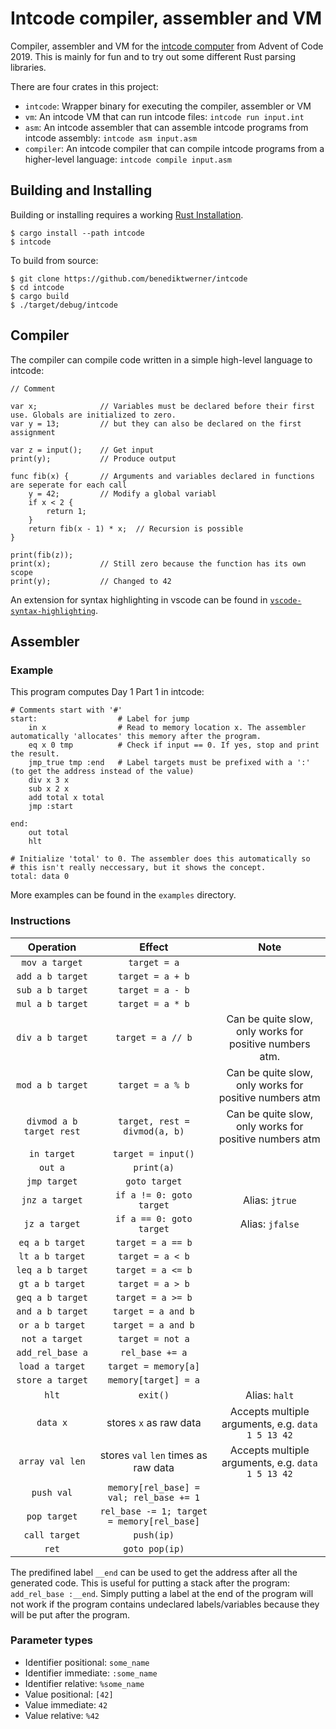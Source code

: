# Intcode compiler, assembler and VM

Compiler, assembler and VM for the [intcode computer](https://adventofcode.com/2019/day/9)
from Advent of Code 2019. This is mainly for fun and to try out some different Rust parsing
libraries.

There are four crates in this project:

- `intcode`: Wrapper binary for executing the compiler, assembler or VM
- `vm`: An intcode VM that can run intcode files: `intcode run input.int`
- `asm`: An intcode assembler that can assemble intcode programs from intcode assembly: `intcode asm input.asm`
- `compiler`: An intcode compiler that can compile intcode programs from a higher-level language: `intcode compile input.asm`

## Building and Installing

Building or installing requires a working [Rust Installation](https://www.rust-lang.org/).

```
$ cargo install --path intcode
$ intcode
```

To build from source:

```
$ git clone https://github.com/benediktwerner/intcode
$ cd intcode
$ cargo build
$ ./target/debug/intcode
```

## Compiler

The compiler can compile code written in a simple high-level language to intcode:

```
// Comment

var x;              // Variables must be declared before their first use. Globals are initialized to zero.
var y = 13;         // but they can also be declared on the first assignment

var z = input();    // Get input
print(y);           // Produce output

func fib(x) {       // Arguments and variables declared in functions are seperate for each call
    y = 42;         // Modify a global variabl
    if x < 2 {
        return 1;
    }
    return fib(x - 1) * x;  // Recursion is possible
}

print(fib(z));
print(x);           // Still zero because the function has its own scope
print(y);           // Changed to 42
```

An extension for syntax highlighting in vscode can be found in [`vscode-syntax-highlighting`](vscode-syntax-highlighting).

## Assembler

### Example

This program computes Day 1 Part 1 in intcode:

```
# Comments start with '#'
start:                  # Label for jump
    in x                # Read to memory location x. The assembler automatically 'allocates' this memory after the program.
    eq x 0 tmp          # Check if input == 0. If yes, stop and print the result.
    jmp_true tmp :end   # Label targets must be prefixed with a ':' (to get the address instead of the value)
    div x 3 x
    sub x 2 x
    add total x total
    jmp :start

end:
    out total
    hlt

# Initialize 'total' to 0. The assembler does this automatically so
# this isn't really neccessary, but it shows the concept.
total: data 0
```

More examples can be found in the `examples` directory.

### Instructions

|        Operation         |                   Effect                   |                          Note                           |
| :----------------------: | :----------------------------------------: | :-----------------------------------------------------: |
|      `mov a target`      |                `target = a`                |                                                         |
|     `add a b target`     |              `target = a + b`              |                                                         |
|     `sub a b target`     |              `target = a - b`              |                                                         |
|     `mul a b target`     |              `target = a * b`              |                                                         |
|     `div a b target`     |             `target = a // b`              | Can be quite slow, only works for positive numbers atm. |
|     `mod a b target`     |              `target = a % b`              | Can be quite slow, only works for positive numbers atm  |
| `divmod a b target rest` |       `target, rest = divmod(a, b)`        | Can be quite slow, only works for positive numbers atm  |
|       `in target`        |             `target = input()`             |                                                         |
|         `out a`          |                 `print(a)`                 |                                                         |
|       `jmp target`       |               `goto target`                |                                                         |
|      `jnz a target`      |          `if a != 0: goto target`          |                     Alias: `jtrue`                      |
|      `jz a target`       |          `if a == 0: goto target`          |                     Alias: `jfalse`                     |
|     `eq a b target`      |             `target = a == b`              |                                                         |
|     `lt a b target`      |              `target = a < b`              |                                                         |
|     `leq a b target`     |             `target = a <= b`              |                                                         |
|     `gt a b target`      |              `target = a > b`              |                                                         |
|     `geq a b target`     |             `target = a >= b`              |                                                         |
|     `and a b target`     |             `target = a and b`             |                                                         |
|     `or a b target`      |             `target = a and b`             |                                                         |
|      `not a target`      |              `target = not a`              |                                                         |
|     `add_rel_base a`     |              `rel_base += a`               |                                                         |
|     `load a target`      |            `target = memory[a]`            |                                                         |
|     `store a target`     |            `memory[target] = a`            |                                                         |
|          `hlt`           |                  `exit()`                  |                      Alias: `halt`                      |
|         `data x`         |           stores `x` as raw data           |    Accepts multiple arguments, e.g. `data 1 5 13 42`    |
|     `array val len`      |    stores `val` `len` times as raw data    |    Accepts multiple arguments, e.g. `data 1 5 13 42`    |
|        `push val`        |  `memory[rel_base] = val; rel_base += 1`   |                                                         |
|       `pop target`       | `rel_base -= 1; target = memory[rel_base]` |                                                         |
|      `call target`       |                 `push(ip)`                 |                                                         |
|          `ret`           |               `goto pop(ip)`               |                                                         |

The predifined label `__end` can be used to get the address after all the generated code.
This is useful for putting a stack after the program: `add_rel_base :__end`. Simply putting
a label at the end of the program will not work if the program contains
undeclared labels/variables because they will be put after the program.

### Parameter types

- Identifier positional: `some_name`
- Identifier immediate: `:some_name`
- Identifier relative: `%some_name`
- Value positional: `[42]`
- Value immediate: `42`
- Value relative: `%42`
